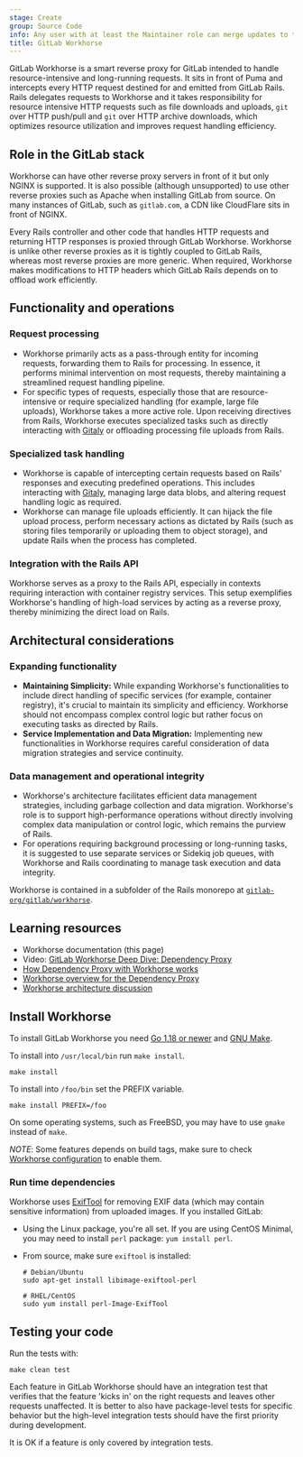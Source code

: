```yaml
---
stage: Create
group: Source Code
info: Any user with at least the Maintainer role can merge updates to this content. For details, see https://docs.gitlab.com/ee/development/development_processes.html#development-guidelines-review.
title: GitLab Workhorse
---
```


GitLab Workhorse is a smart reverse proxy for GitLab intended to handle resource-intensive and long-running requests.
It sits in front of Puma and intercepts every HTTP request destined for and emitted from GitLab Rails.
Rails delegates requests to Workhorse and it takes responsibility for resource intensive HTTP requests
such as file downloads and uploads, `git` over HTTP push/pull and `git` over HTTP archive downloads,
which optimizes resource utilization and improves request handling efficiency.

## Role in the GitLab stack

Workhorse can have other reverse proxy servers in front of it but only NGINX is supported.
It is also possible (although unsupported) to use other reverse proxies such as Apache when installing
GitLab from source.
On many instances of GitLab, such as `gitlab.com`, a CDN like CloudFlare sits in front of NGINX.

Every Rails controller and other code that handles HTTP requests and returning HTTP responses is
proxied through GitLab Workhorse.
Workhorse is unlike other reverse proxies as it is tightly coupled to GitLab Rails, whereas most reverse
proxies are more generic.
When required, Workhorse makes modifications to HTTP headers which GitLab Rails depends on to offload work efficiently.

## Functionality and operations

### Request processing

- Workhorse primarily acts as a pass-through entity for incoming requests, forwarding them to Rails for processing.
  In essence, it performs minimal intervention on most requests, thereby maintaining a streamlined
  request handling pipeline.
- For specific types of requests, especially those that are resource-intensive or require specialized handling
  (for example, large file uploads), Workhorse takes a more active role.
  Upon receiving directives from Rails, Workhorse executes specialized tasks such as directly
  interacting with [Gitaly](../../administration/gitaly/_index.md) or offloading processing file uploads from Rails.

### Specialized task handling

- Workhorse is capable of intercepting certain requests based on Rails' responses and executing
  predefined operations.
  This includes interacting with [Gitaly](../../administration/gitaly/_index.md), managing large data
  blobs, and altering request handling logic as required.
- Workhorse can manage file uploads efficiently.
  It can hijack the file upload process, perform necessary actions as dictated by Rails
  (such as storing files temporarily or uploading them to object storage), and update Rails when the
  process has completed.

### Integration with the Rails API

Workhorse serves as a proxy to the Rails API, especially in contexts requiring interaction with container
registry services.
This setup exemplifies Workhorse's handling of high-load services by acting as a reverse proxy,
thereby minimizing the direct load on Rails.

## Architectural considerations

### Expanding functionality

- **Maintaining Simplicity:** While expanding Workhorse's functionalities to include direct handling
  of specific services (for example, container registry), it's crucial to maintain its simplicity and efficiency.
  Workhorse should not encompass complex control logic but rather focus on executing tasks as directed
  by Rails.
- **Service Implementation and Data Migration:** Implementing new functionalities in Workhorse
  requires careful consideration of data migration strategies and service continuity.

### Data management and operational integrity

- Workhorse's architecture facilitates efficient data management strategies, including garbage
  collection and data migration.
  Workhorse's role is to support high-performance operations without directly involving complex data
  manipulation or control logic, which remains the purview of Rails.
- For operations requiring background processing or long-running tasks, it is suggested to use
  separate services or Sidekiq job queues, with Workhorse and Rails coordinating to manage task execution and data integrity.

Workhorse is contained in a subfolder of the Rails monorepo at
[`gitlab-org/gitlab/workhorse`](https://gitlab.com/gitlab-org/gitlab/tree/master/workhorse).

## Learning resources

- Workhorse documentation (this page)
- Video: [GitLab Workhorse Deep Dive: Dependency Proxy](https://www.youtube.com/watch?v=9cRd-k0TRqI)
- [How Dependency Proxy with Workhorse works](https://gitlab.com/gitlab-org/gitlab/-/issues/370235)
- [Workhorse overview for the Dependency Proxy](https://www.youtube.com/watch?v=WmBibT9oQms)
- [Workhorse architecture discussion](https://www.youtube.com/watch?v=QlHdh-yudtw)

## Install Workhorse

To install GitLab Workhorse you need [Go 1.18 or newer](https://go.dev/dl) and
[GNU Make](https://www.gnu.org/software/make/).

To install into `/usr/local/bin` run `make install`.

```plaintext
make install
```

To install into `/foo/bin` set the PREFIX variable.

```plaintext
make install PREFIX=/foo
```

On some operating systems, such as FreeBSD, you may have to use
`gmake` instead of `make`.

*NOTE*: Some features depends on build tags, make sure to check
[Workhorse configuration](configuration.md) to enable them.

### Run time dependencies

Workhorse uses [ExifTool](https://exiftool.org/) for
removing EXIF data (which may contain sensitive information) from uploaded
images. If you installed GitLab:

- Using the Linux package, you're all set.
  If you are using CentOS Minimal, you may need to install `perl` package: `yum install perl`.
- From source, make sure `exiftool` is installed:

  ```shell
  # Debian/Ubuntu
  sudo apt-get install libimage-exiftool-perl

  # RHEL/CentOS
  sudo yum install perl-Image-ExifTool
  ```

## Testing your code

Run the tests with:

```plaintext
make clean test
```

Each feature in GitLab Workhorse should have an integration test that
verifies that the feature 'kicks in' on the right requests and leaves
other requests unaffected. It is better to also have package-level tests
for specific behavior but the high-level integration tests should have
the first priority during development.

It is OK if a feature is only covered by integration tests.
